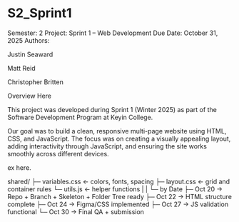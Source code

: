 # S2_Sprint1

Semester: 2
Project: Sprint 1 – Web Development
Due Date: October 31, 2025
Authors:

Justin Seaward

Matt Reid

Christopher Britten

Overview Here

This project was developed during Sprint 1 (Winter 2025) as part of the Software Development Program at Keyin College.

Our goal was to build a clean, responsive multi-page website using HTML, CSS, and JavaScript.
The focus was on creating a visually appealing layout, adding interactivity through JavaScript, and ensuring the site works smoothly across different devices.

ex here.

shared/
├─ variables.css ← colors, fonts, spacing
├─ layout.css ← grid and container rules
└─ utils.js ← helper functions
|
|
└─ by Date
├─ Oct 20 → Repo + Branch + Skeleton + Folder Tree ready
├─ Oct 22 → HTML structure complete
├─ Oct 24 → Figma/CSS implemented
├─ Oct 27 → JS validation functional
└─ Oct 30 → Final QA + submission
